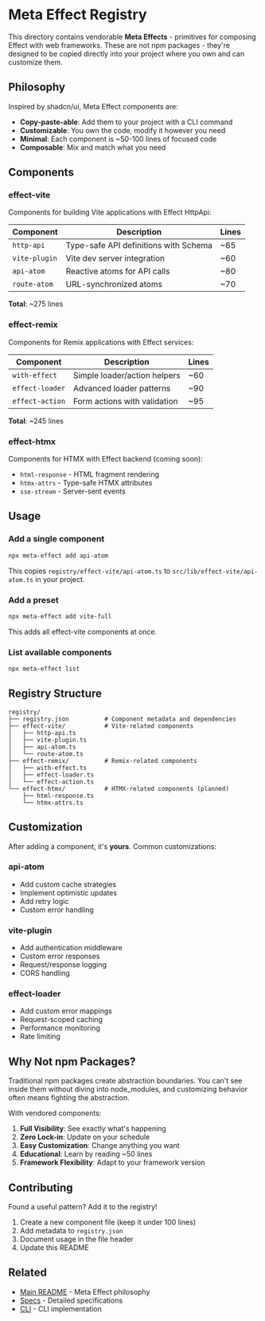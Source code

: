# Meta Effect Registry

This directory contains vendorable **Meta Effects** - primitives for composing Effect with web frameworks. These are not npm packages - they're designed to be copied directly into your project where you own and can customize them.

## Philosophy

Inspired by shadcn/ui, Meta Effect components are:

- **Copy-paste-able**: Add them to your project with a CLI command
- **Customizable**: You own the code, modify it however you need
- **Minimal**: Each component is ~50-100 lines of focused code
- **Composable**: Mix and match what you need

## Components

### effect-vite

Components for building Vite applications with Effect HttpApi:

| Component | Description | Lines |
|-----------|-------------|-------|
| `http-api` | Type-safe API definitions with Schema | ~65 |
| `vite-plugin` | Vite dev server integration | ~60 |
| `api-atom` | Reactive atoms for API calls | ~80 |
| `route-atom` | URL-synchronized atoms | ~70 |

**Total**: ~275 lines

### effect-remix

Components for Remix applications with Effect services:

| Component | Description | Lines |
|-----------|-------------|-------|
| `with-effect` | Simple loader/action helpers | ~60 |
| `effect-loader` | Advanced loader patterns | ~90 |
| `effect-action` | Form actions with validation | ~95 |

**Total**: ~245 lines

### effect-htmx

Components for HTMX with Effect backend (coming soon):

- `html-response` - HTML fragment rendering
- `htmx-attrs` - Type-safe HTMX attributes
- `sse-stream` - Server-sent events

## Usage

### Add a single component

```bash
npx meta-effect add api-atom
```

This copies `registry/effect-vite/api-atom.ts` to `src/lib/effect-vite/api-atom.ts` in your project.

### Add a preset

```bash
npx meta-effect add vite-full
```

This adds all effect-vite components at once.

### List available components

```bash
npx meta-effect list
```

## Registry Structure

```
registry/
├── registry.json          # Component metadata and dependencies
├── effect-vite/           # Vite-related components
│   ├── http-api.ts
│   ├── vite-plugin.ts
│   ├── api-atom.ts
│   └── route-atom.ts
├── effect-remix/          # Remix-related components
│   ├── with-effect.ts
│   ├── effect-loader.ts
│   └── effect-action.ts
└── effect-htmx/           # HTMX-related components (planned)
    ├── html-response.ts
    └── htmx-attrs.ts
```

## Customization

After adding a component, it's **yours**. Common customizations:

### api-atom
- Add custom cache strategies
- Implement optimistic updates
- Add retry logic
- Custom error handling

### vite-plugin
- Add authentication middleware
- Custom error responses
- Request/response logging
- CORS handling

### effect-loader
- Add custom error mappings
- Request-scoped caching
- Performance monitoring
- Rate limiting

## Why Not npm Packages?

Traditional npm packages create abstraction boundaries. You can't see inside them without diving into node_modules, and customizing behavior often means fighting the abstraction.

With vendored components:

1. **Full Visibility**: See exactly what's happening
2. **Zero Lock-in**: Update on your schedule
3. **Easy Customization**: Change anything you want
4. **Educational**: Learn by reading ~50 lines
5. **Framework Flexibility**: Adapt to your framework version

## Contributing

Found a useful pattern? Add it to the registry!

1. Create a new component file (keep it under 100 lines)
2. Add metadata to `registry.json`
3. Document usage in the file header
4. Update this README

## Related

- [Main README](../README.md) - Meta Effect philosophy
- [Specs](../docs/specs/) - Detailed specifications
- [CLI](../meta-effect/packages/cli/) - CLI implementation
